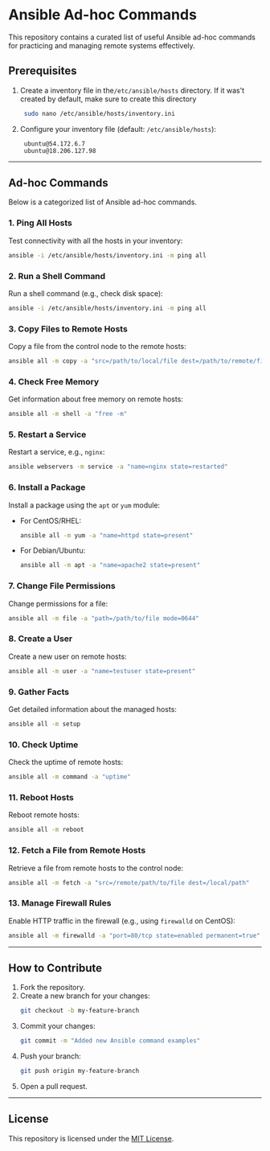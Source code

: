 # Ansible Ad-hoc Commands

This repository contains a curated list of useful Ansible ad-hoc commands for practicing and managing remote systems effectively.

## Prerequisites

1. Create a inventory file in the`/etc/ansible/hosts` directory. If it was't created by default, make sure to create this directory 
   ```bash
    sudo nano /etc/ansible/hosts/inventory.ini
   ```

2. Configure your inventory file (default: `/etc/ansible/hosts`):
   ```
    ubuntu@54.172.6.7
    ubuntu@18.206.127.98
   ```

---

## Ad-hoc Commands

Below is a categorized list of Ansible ad-hoc commands.

### 1. **Ping All Hosts**
Test connectivity with all the hosts in your inventory:
```bash
ansible -i /etc/ansible/hosts/inventory.ini -m ping all
```

### 2. **Run a Shell Command**
Run a shell command (e.g., check disk space):
```bash
ansible -i /etc/ansible/hosts/inventory.ini -m ping all
```

### 3. **Copy Files to Remote Hosts**
Copy a file from the control node to the remote hosts:
```bash
ansible all -m copy -a "src=/path/to/local/file dest=/path/to/remote/file"
```

### 4. **Check Free Memory**
Get information about free memory on remote hosts:
```bash
ansible all -m shell -a "free -m"
```

### 5. **Restart a Service**
Restart a service, e.g., `nginx`:
```bash
ansible webservers -m service -a "name=nginx state=restarted"
```

### 6. **Install a Package**
Install a package using the `apt` or `yum` module:

- For CentOS/RHEL:
  ```bash
  ansible all -m yum -a "name=httpd state=present"
  ```

- For Debian/Ubuntu:
  ```bash
  ansible all -m apt -a "name=apache2 state=present"
  ```

### 7. **Change File Permissions**
Change permissions for a file:
```bash
ansible all -m file -a "path=/path/to/file mode=0644"
```

### 8. **Create a User**
Create a new user on remote hosts:
```bash
ansible all -m user -a "name=testuser state=present"
```

### 9. **Gather Facts**
Get detailed information about the managed hosts:
```bash
ansible all -m setup
```

### 10. **Check Uptime**
Check the uptime of remote hosts:
```bash
ansible all -m command -a "uptime"
```

### 11. **Reboot Hosts**
Reboot remote hosts:
```bash
ansible all -m reboot
```

### 12. **Fetch a File from Remote Hosts**
Retrieve a file from remote hosts to the control node:
```bash
ansible all -m fetch -a "src=/remote/path/to/file dest=/local/path"
```

### 13. **Manage Firewall Rules**
Enable HTTP traffic in the firewall (e.g., using `firewalld` on CentOS):
```bash
ansible all -m firewalld -a "port=80/tcp state=enabled permanent=true"
```

---

## How to Contribute

1. Fork the repository.
2. Create a new branch for your changes:
   ```bash
   git checkout -b my-feature-branch
   ```
3. Commit your changes:
   ```bash
   git commit -m "Added new Ansible command examples"
   ```
4. Push your branch:
   ```bash
   git push origin my-feature-branch
   ```
5. Open a pull request.

---

## License

This repository is licensed under the [MIT License](LICENSE).
